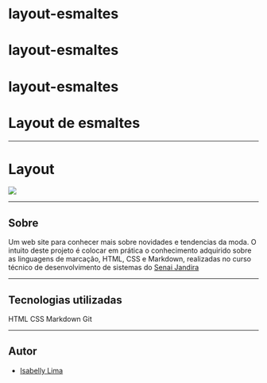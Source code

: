# layout-esmaltes
# layout-esmaltes
# layout-esmaltes

# Layout de esmaltes
---
# Layout
![](./img/Captura%20de%20Tela%202024-10-02%20%C3%A0s%2014.00.20.png)

---

## Sobre 
Um web site para conhecer mais sobre novidades e tendencias da moda. O intuito deste projeto é colocar em prática o conhecimento adquirido sobre as linguagens de marcação, HTML, CSS e Markdown, realizadas no curso técnico de desenvolvimento de sistemas do [Senai Jandira](https://sp.senai.br/unidade/jandira/)

 ___

## Tecnologias utilizadas

HTML
CSS
Markdown
Git
___

## Autor

 - [Isabelly Lima](https://www.linkedin.com/in/isabelly-silva-182a99349/)

